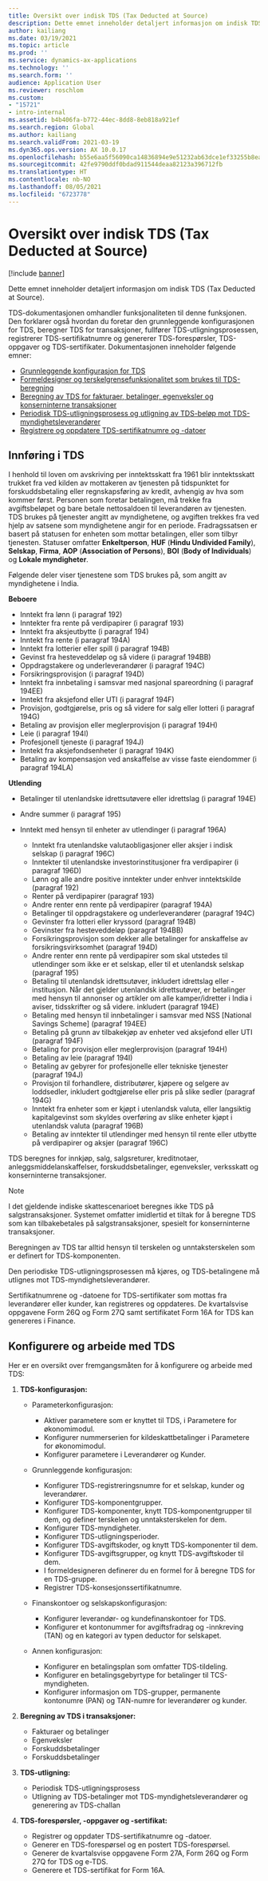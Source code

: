 ```yaml
---
title: Oversikt over indisk TDS (Tax Deducted at Source)
description: Dette emnet inneholder detaljert informasjon om indisk TDS (Tax Deducted at Source). TDS-dokumentasjonen omhandler funksjonaliteten til denne funksjonen.
author: kailiang
ms.date: 03/19/2021
ms.topic: article
ms.prod: ''
ms.service: dynamics-ax-applications
ms.technology: ''
ms.search.form: ''
audience: Application User
ms.reviewer: roschlom
ms.custom:
- "15721"
- intro-internal
ms.assetid: b4b406fa-b772-44ec-8dd8-8eb818a921ef
ms.search.region: Global
ms.author: kailiang
ms.search.validFrom: 2021-03-19
ms.dyn365.ops.version: AX 10.0.17
ms.openlocfilehash: b55e6aa5f56090ca14836894e9e51232ab63dce1ef33255b8eac1170404190c9
ms.sourcegitcommit: 42fe9790ddf0bdad911544deaa82123a396712fb
ms.translationtype: HT
ms.contentlocale: nb-NO
ms.lasthandoff: 08/05/2021
ms.locfileid: "6723778"
---
```

# <a name="indian-tax-deducted-at-source-tds-overview"></a>Oversikt over indisk TDS (Tax Deducted at Source)

[!include [banner](../includes/banner.md)]

Dette emnet inneholder detaljert informasjon om indisk TDS (Tax Deducted at Source).

TDS-dokumentasjonen omhandler funksjonaliteten til denne funksjonen. Den forklarer også hvordan du foretar den grunnleggende konfigurasjonen for TDS, beregner TDS for transaksjoner, fullfører TDS-utligningsprosessen, registrerer TDS-sertifikatnumre og genererer TDS-forespørsler, TDS-oppgaver og TDS-sertifikater. Dokumentasjonen inneholder følgende emner:

- [Grunnleggende konfigurasjon for TDS](apac-ind-TDS-TDS-ledger-accounts-setup.md)
- [Formeldesigner og terskelgrensefunksjonalitet som brukes til TDS-beregning](apac-ind-TDS-Formula-designer.md)
- [Beregning av TDS for fakturaer, betalinger, egenveksler og konserninterne transaksjoner](apac-ind-TDS-Calculate-TDS-on-invoices-using-journals.md)
- [Periodisk TDS-utligningsprosess og utligning av TDS-beløp mot TDS-myndighetsleverandører](apac-ind-TDS-Run-the-periodic-TDS-settlement-process.md)
- [Registrere og oppdatere TDS-sertifikatnumre og -datoer](apac-ind-TDS-Record-TDS-concession-certificate-numbers.md)

## <a name="introduction-to-tds"></a>Innføring i TDS

I henhold til loven om avskriving per inntektsskatt fra 1961 blir inntektsskatt trukket fra ved kilden av mottakeren av tjenesten på tidspunktet for forskuddsbetaling eller regnskapsføring av kredit, avhengig av hva som kommer først. Personen som foretar betalingen, må trekke fra avgiftsbeløpet og bare betale nettosaldoen til leverandøren av tjenesten. TDS brukes på tjenester angitt av myndighetene, og avgiften trekkes fra ved hjelp av satsene som myndighetene angir for en periode. Fradragssatsen er basert på statusen for enheten som mottar betalingen, eller som tilbyr tjenesten. Statuser omfatter **Enkeltperson**, **HUF** (**Hindu Undivided Family**), **Selskap**, **Firma**, **AOP** (**Association of Persons**), **BOI** (**Body of Individuals**) og **Lokale myndigheter**.

Følgende deler viser tjenestene som TDS brukes på, som angitt av myndighetene i India.

**Beboere**

- Inntekt fra lønn (i paragraf 192)
- Inntekter fra rente på verdipapirer (i paragraf 193)
- Inntekt fra aksjeutbytte (i paragraf 194)
- Inntekt fra rente (i paragraf 194A)
- Inntekt fra lotterier eller spill (i paragraf 194B)
- Gevinst fra hesteveddeløp og så videre (i paragraf 194BB)
- Oppdragstakere og underleverandører (i paragraf 194C)
- Forsikringsprovisjon (i paragraf 194D)
- Inntekt fra innbetaling i samsvar med nasjonal spareordning (i paragraf 194EE)
- Inntekt fra aksjefond eller UTI (i paragraf 194F)
- Provisjon, godtgjørelse, pris og så videre for salg eller lotteri (i paragraf 194G)
- Betaling av provisjon eller meglerprovisjon (i paragraf 194H)
- Leie (i paragraf 194I)
- Profesjonell tjeneste (i paragraf 194J)
- Inntekt fra aksjefondsenheter (i paragraf 194K)
- Betaling av kompensasjon ved anskaffelse av visse faste eiendommer (i paragraf 194LA)

**Utlending**

- Betalinger til utenlandske idrettsutøvere eller idrettslag (i paragraf 194E)
- Andre summer (i paragraf 195)
- Inntekt med hensyn til enheter av utlendinger (i paragraf 196A)

    - Inntekt fra utenlandske valutaobligasjoner eller aksjer i indisk selskap (i paragraf 196C)
    - Inntekter til utenlandske investorinstitusjoner fra verdipapirer (i paragraf 196D)
    - Lønn og alle andre positive inntekter under enhver inntektskilde (paragraf 192)
    - Renter på verdipapirer (paragraf 193)
    - Andre renter enn rente på verdipapirer (paragraf 194A)
    - Betalinger til oppdragstakere og underleverandører (paragraf 194C)
    - Gevinster fra lotteri eller kryssord (paragraf 194B)
    - Gevinster fra hesteveddeløp (paragraf 194BB)
    - Forsikringsprovisjon som dekker alle betalinger for anskaffelse av forsikringsvirksomhet (paragraf 194D)
    - Andre renter enn rente på verdipapirer som skal utstedes til utlendinger som ikke er et selskap, eller til et utenlandsk selskap (paragraf 195)
    - Betaling til utenlandsk idrettsutøver, inkludert idrettslag eller -institusjon. Når det gjelder utenlandsk idrettsutøver, er betalinger med hensyn til annonser og artikler om alle kamper/idretter i India i aviser, tidsskrifter og så videre. inkludert (paragraf 194E)
    - Betaling med hensyn til innbetalinger i samsvar med NSS \[National Savings Scheme\] (paragraf 194EE)
    - Betaling på grunn av tilbakekjøp av enheter ved aksjefond eller UTI (paragraf 194F)
    - Betaling for provisjon eller meglerprovisjon (paragraf 194H)
    - Betaling av leie (paragraf 194I)
    - Betaling av gebyrer for profesjonelle eller tekniske tjenester (paragraf 194J)
    - Provisjon til forhandlere, distributører, kjøpere og selgere av loddsedler, inkludert godtgjørelse eller pris på slike sedler (paragraf 194G)
    - Inntekt fra enheter som er kjøpt i utenlandsk valuta, eller langsiktig kapitalgevinst som skyldes overføring av slike enheter kjøpt i utenlandsk valuta (paragraf 196B)
    - Betaling av inntekter til utlendinger med hensyn til rente eller utbytte på verdipapirer og aksjer (paragraf 196C)

TDS beregnes for innkjøp, salg, salgsreturer, kreditnotaer, anleggsmiddelanskaffelser, forskuddsbetalinger, egenveksler, verksskatt og konserninterne transaksjoner.

> [!NOTE]
> I det gjeldende indiske skattescenarioet beregnes ikke TDS på salgstransaksjoner. Systemet omfatter imidlertid et tiltak for å beregne TDS som kan tilbakebetales på salgstransaksjoner, spesielt for konserninterne transaksjoner.

Beregningen av TDS tar alltid hensyn til terskelen og unntaksterskelen som er definert for TDS-komponenten.

Den periodiske TDS-utligningsprosessen må kjøres, og TDS-betalingene må utlignes mot TDS-myndighetsleverandører.

Sertifikatnumrene og -datoene for TDS-sertifikater som mottas fra leverandører eller kunder, kan registreres og oppdateres. De kvartalsvise oppgavene Form 26Q og Form 27Q samt sertifikatet Form 16A for TDS kan genereres i Finance.

## <a name="setting-up-and-working-with-tds"></a>Konfigurere og arbeide med TDS

Her er en oversikt over fremgangsmåten for å konfigurere og arbeide med TDS:

1. **TDS-konfigurasjon:**

    - Parameterkonfigurasjon:

        - Aktiver parametere som er knyttet til TDS, i Parametere for økonomimodul.
        - Konfigurer nummerserien for kildeskattbetalinger i Parametere for økonomimodul.
        - Konfigurer parametere i Leverandører og Kunder.

    - Grunnleggende konfigurasjon:

        - Konfigurer TDS-registreringsnumre for et selskap, kunder og leverandører.
        - Konfigurer TDS-komponentgrupper.
        - Konfigurer TDS-komponenter, knytt TDS-komponentgrupper til dem, og definer terskelen og unntaksterskelen for dem.
        - Konfigurer TDS-myndigheter.
        - Konfigurer TDS-utligningsperioder.
        - Konfigurer TDS-avgiftskoder, og knytt TDS-komponenter til dem.
        - Konfigurer TDS-avgiftsgrupper, og knytt TDS-avgiftskoder til dem.
        - I formeldesigneren definerer du en formel for å beregne TDS for en TDS-gruppe.
        - Registrer TDS-konsesjonssertifikatnumre.

    - Finanskontoer og selskapskonfigurasjon:

        - Konfigurer leverandør- og kundefinanskontoer for TDS.
        - Konfigurer et kontonummer for avgiftsfradrag og -innkreving (TAN) og en kategori av typen deductor for selskapet.

    - Annen konfigurasjon:

        - Konfigurer en betalingsplan som omfatter TDS-tildeling.
        - Konfigurer en betalingsgebyrtype for betalinger til TCS-myndigheten.
        - Konfigurer informasjon om TDS-grupper, permanente kontonumre (PAN) og TAN-numre for leverandører og kunder.

2. **Beregning av TDS i transaksjoner:**

    - Fakturaer og betalinger
    - Egenveksler
    - Forskuddsbetalinger
    - Forskuddsbetalinger

3. **TDS-utligning:**

    - Periodisk TDS-utligningsprosess
    - Utligning av TDS-betalinger mot TDS-myndighetsleverandører og generering av TDS-challan

4. **TDS-forespørsler, -oppgaver og -sertifikat:**

    - Registrer og oppdater TDS-sertifikatnumre og -datoer.
    - Generer en TDS-forespørsel og en postert TDS-forespørsel.
    - Generer de kvartalsvise oppgavene Form 27A, Form 26Q og Form 27Q for TDS og e-TDS.
    - Generere et TDS-sertifikat for Form 16A.
